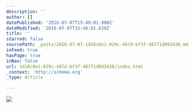 ```yaml
---
description: ''
author: []
datePublished: '2016-07-07T15:49:01.900Z'
dateModified: '2016-07-07T15:48:01.629Z'
title: ''
starred: false
sourcePath: _posts/2016-07-07-1d16c8e1-029c-487d-bf3f-48771d893438.md
inFeed: true
hasPage: true
inNav: false
url: 1d16c8e1-029c-487d-bf3f-48771d893438/index.html
_context: 'http://schema.org'
_type: Article

---
```

![](https://the-grid-user-content.s3-us-west-2.amazonaws.com/9284da15-e58c-4bef-a803-e1b012650e7d.jpg)